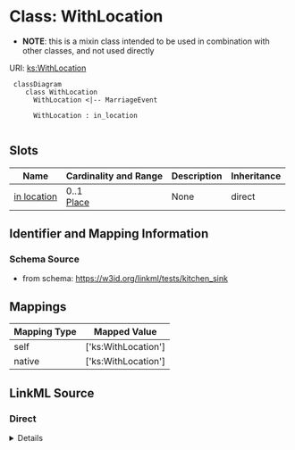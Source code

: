 # Class: WithLocation



* __NOTE__: this is a mixin class intended to be used in combination with other classes, and not used directly


URI: [ks:WithLocation](https://w3id.org/linkml/tests/kitchen_sink/WithLocation)


```mermaid
 classDiagram
    class WithLocation
      WithLocation <|-- MarriageEvent
      
      WithLocation : in_location
      
```



<!-- no inheritance hierarchy -->


## Slots

| Name | Cardinality and Range | Description | Inheritance |
| ---  | --- | --- | --- |
| [in location](in_location.md) | 0..1 <br/> [Place](Place.md) | None  | direct |




## Identifier and Mapping Information







### Schema Source


* from schema: https://w3id.org/linkml/tests/kitchen_sink





## Mappings

| Mapping Type | Mapped Value |
| ---  | ---  |
| self | ['ks:WithLocation']|join(', ') |
| native | ['ks:WithLocation']|join(', ') |


## LinkML Source

<!-- TODO: investigate https://stackoverflow.com/questions/37606292/how-to-create-tabbed-code-blocks-in-mkdocs-or-sphinx -->

### Direct

<details>
```yaml
name: WithLocation
from_schema: https://w3id.org/linkml/tests/kitchen_sink
rank: 1000
mixin: true
slots:
- in location

```
</details>

### Induced

<details>
```yaml
name: WithLocation
from_schema: https://w3id.org/linkml/tests/kitchen_sink
rank: 1000
mixin: true
attributes:
  in location:
    name: in location
    annotations:
      biolink:opposite:
        tag: biolink:opposite
        value: location_of
    from_schema: https://w3id.org/linkml/tests/kitchen_sink
    rank: 1000
    alias: in_location
    owner: WithLocation
    domain_of:
    - BirthEvent
    - MedicalEvent
    - WithLocation
    range: Place

```
</details>